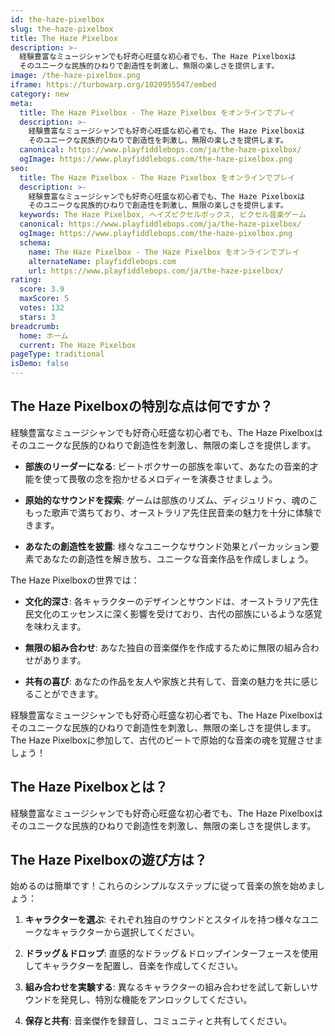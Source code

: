 ```yaml
---
id: the-haze-pixelbox
slug: the-haze-pixelbox
title: The Haze Pixelbox
description: >-
  経験豊富なミュージシャンでも好奇心旺盛な初心者でも、The Haze Pixelboxは
  そのユニークな民族的ひねりで創造性を刺激し、無限の楽しさを提供します。
image: /the-haze-pixelbox.png
iframe: https://turbowarp.org/1020955547/embed
category: new
meta:
  title: The Haze Pixelbox - The Haze Pixelbox をオンラインでプレイ
  description: >-
    経験豊富なミュージシャンでも好奇心旺盛な初心者でも、The Haze Pixelboxは
    そのユニークな民族的ひねりで創造性を刺激し、無限の楽しさを提供します。
  canonical: https://www.playfiddlebops.com/ja/the-haze-pixelbox/
  ogImage: https://www.playfiddlebops.com/the-haze-pixelbox.png
seo:
  title: The Haze Pixelbox - The Haze Pixelbox をオンラインでプレイ
  description: >-
    経験豊富なミュージシャンでも好奇心旺盛な初心者でも、The Haze Pixelboxは
    そのユニークな民族的ひねりで創造性を刺激し、無限の楽しさを提供します。
  keywords: The Haze Pixelbox, ヘイズピクセルボックス, ピクセル音楽ゲーム
  canonical: https://www.playfiddlebops.com/ja/the-haze-pixelbox/
  ogImage: https://www.playfiddlebops.com/the-haze-pixelbox.png
  schema:
    name: The Haze Pixelbox - The Haze Pixelbox をオンラインでプレイ
    alternateName: playfiddlebops.com
    url: https://www.playfiddlebops.com/ja/the-haze-pixelbox/
rating:
  score: 3.9
  maxScore: 5
  votes: 132
  stars: 3
breadcrumb:
  home: ホーム
  current: The Haze Pixelbox
pageType: traditional
isDemo: false
---
```


## The Haze Pixelboxの特別な点は何ですか？

経験豊富なミュージシャンでも好奇心旺盛な初心者でも、The Haze Pixelboxはそのユニークな民族的ひねりで創造性を刺激し、無限の楽しさを提供します。

- **部族のリーダーになる**: ビートボクサーの部族を率いて、あなたの音楽的才能を使って畏敬の念を抱かせるメロディーを演奏させましょう。

- **原始的なサウンドを探索**: ゲームは部族のリズム、ディジュリドゥ、魂のこもった歌声で満ちており、オーストラリア先住民音楽の魅力を十分に体験できます。

- **あなたの創造性を披露**: 様々なユニークなサウンド効果とパーカッション要素であなたの創造性を解き放ち、ユニークな音楽作品を作成しましょう。

The Haze Pixelboxの世界では：

- **文化的深さ**: 各キャラクターのデザインとサウンドは、オーストラリア先住民文化のエッセンスに深く影響を受けており、古代の部族にいるような感覚を味わえます。

- **無限の組み合わせ**: あなた独自の音楽傑作を作成するために無限の組み合わせがあります。

- **共有の喜び**: あなたの作品を友人や家族と共有して、音楽の魅力を共に感じることができます。

経験豊富なミュージシャンでも好奇心旺盛な初心者でも、The Haze Pixelboxはそのユニークな民族的ひねりで創造性を刺激し、無限の楽しさを提供します。The Haze Pixelboxに参加して、古代のビートで原始的な音楽の魂を覚醒させましょう！

## The Haze Pixelboxとは？

経験豊富なミュージシャンでも好奇心旺盛な初心者でも、The Haze Pixelboxはそのユニークな民族的ひねりで創造性を刺激し、無限の楽しさを提供します。

## The Haze Pixelboxの遊び方は？

始めるのは簡単です！これらのシンプルなステップに従って音楽の旅を始めましょう：

1. **キャラクターを選ぶ**: それぞれ独自のサウンドとスタイルを持つ様々なユニークなキャラクターから選択してください。

2. **ドラッグ＆ドロップ**: 直感的なドラッグ＆ドロップインターフェースを使用してキャラクターを配置し、音楽を作成してください。

3. **組み合わせを実験する**: 異なるキャラクターの組み合わせを試して新しいサウンドを発見し、特別な機能をアンロックしてください。

4. **保存と共有**: 音楽傑作を録音し、コミュニティと共有してください。